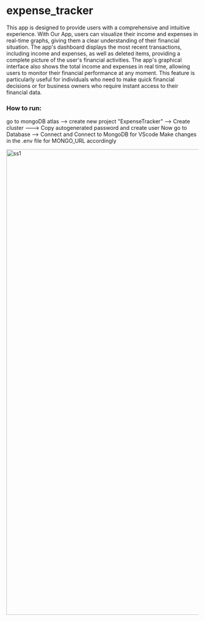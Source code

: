 # expense_tracker
This app is designed to provide users with a comprehensive and intuitive experience. With Our App, users can visualize their income and expenses in real-time graphs, giving them a clear understanding of their financial situation.
The app's dashboard displays the most recent transactions, including income and expenses, as well as  deleted items, providing a complete picture of the user's financial activities. 
The app's graphical interface also shows the total income and expenses in real time, allowing users to monitor their financial performance at any moment. This 
feature is particularly useful for individuals who need to make quick financial decisions or for business owners who require instant access to their financial data. 
### How to run:
go to mongoDB atlas --> create new project "ExpenseTracker" --> Create cluster ---> Copy autogenerated password and create user
Now go to Database --> Connect and Connect to MongoDB for VScode
Make changes in the .env file for MONGO_URL accordingly

<img width="1221" alt="ss1" src="https://github.com/Salma20020418/expense_tracker/assets/132143243/900403fe-ab95-4610-befc-2b69e7ca366e">

